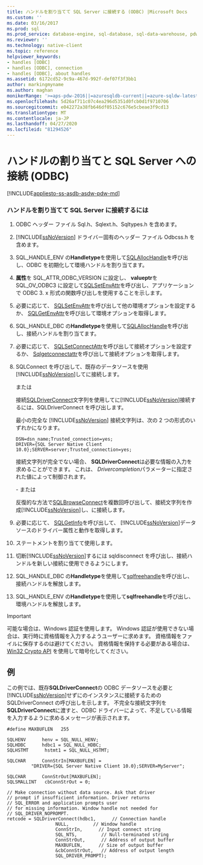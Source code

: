 ```yaml
---
title: ハンドルを割り当てて SQL Server に接続する (ODBC) |Microsoft Docs
ms.custom: ''
ms.date: 03/16/2017
ms.prod: sql
ms.prod_service: database-engine, sql-database, sql-data-warehouse, pdw
ms.reviewer: ''
ms.technology: native-client
ms.topic: reference
helpviewer_keywords:
- handles [ODBC]
- handles [ODBC], connection
- handles [ODBC], about handles
ms.assetid: 6172cd52-9c9a-467d-992f-def07f3f3bb1
author: markingmyname
ms.author: maghan
monikerRange: '>=aps-pdw-2016||=azuresqldb-current||=azure-sqldw-latest||>=sql-server-2016||=sqlallproducts-allversions||>=sql-server-linux-2017||=azuresqldb-mi-current'
ms.openlocfilehash: 5d26af711c07c4ea296d5351d0fcb0d1f9710706
ms.sourcegitcommit: e042272a38fb646df05152c676e5cbeae3f9cd13
ms.translationtype: MT
ms.contentlocale: ja-JP
ms.lasthandoff: 04/27/2020
ms.locfileid: "81294526"
---
```

# <a name="allocate-handles-and-connect-to-sql-server-odbc"></a>ハンドルの割り当てと SQL Server への接続 (ODBC)
[!INCLUDE[appliesto-ss-asdb-asdw-pdw-md](../../includes/appliesto-ss-asdb-asdw-pdw-md.md)]

    
### <a name="to-allocate-handles-and-connect-to-sql-server"></a>ハンドルを割り当てて SQL Server に接続するには  
  
1.  ODBC ヘッダー ファイル Sql.h、Sqlext.h、Sqltypes.h を含めます。  
  
2.  [!INCLUDE[ssNoVersion](../../includes/ssnoversion-md.md)] ドライバー固有のヘッダー ファイル Odbcss.h を含めます。  
  
3.  SQL_HANDLE_ENV の**Handletype**を使用して[SQLAllocHandle](https://go.microsoft.com/fwlink/?LinkId=58396)を呼び出し、ODBC を初期化して環境ハンドルを割り当てます。  
  
4.  **属性**を SQL_ATTR_ODBC_VERSION に設定し、 **valueptr**を SQL_OV_ODBC3 に設定して[SQLSetEnvAttr](../../relational-databases/native-client-odbc-api/sqlsetenvattr.md)を呼び出し、アプリケーションで ODBC 3. x 形式の関数呼び出しを使用することを示します。  
  
5.  必要に応じて、 [SQLSetEnvAttr](../../relational-databases/native-client-odbc-api/sqlsetenvattr.md)を呼び出して他の環境オプションを設定するか、 [SQLGetEnvAttr](https://go.microsoft.com/fwlink/?LinkId=58403)を呼び出して環境オプションを取得します。  
  
6.  SQL_HANDLE_DBC の**Handletype**を使用して[SQLAllocHandle](https://go.microsoft.com/fwlink/?LinkId=58396)を呼び出し、接続ハンドルを割り当てます。  
  
7.  必要に応じて、 [SQLSetConnectAttr](../../relational-databases/native-client-odbc-api/sqlsetconnectattr.md)を呼び出して接続オプションを設定するか、 [Sqlgetconnectattr](../../relational-databases/native-client-odbc-api/sqlgetconnectattr.md)を呼び出して接続オプションを取得します。  
  
8.  SQLConnect を呼び出して、既存のデータソースを使用[!INCLUDE[ssNoVersion](../../includes/ssnoversion-md.md)]してに接続します。  
  
     または  
  
     接続[SQLDriverConnect](../../relational-databases/native-client-odbc-api/sqldriverconnect.md)文字列を使用してに[!INCLUDE[ssNoVersion](../../includes/ssnoversion-md.md)]接続するには、SQLDriverConnect を呼び出します。  
  
     最小の完全な [!INCLUDE[ssNoVersion](../../includes/ssnoversion-md.md)] 接続文字列は、次の 2 つの形式のいずれかになります。  
  
    ```  
    DSN=dsn_name;Trusted_connection=yes;  
    DRIVER={SQL Server Native Client 10.0};SERVER=server;Trusted_connection=yes;  
    ```  
  
     接続文字列が完全でない場合、 **SQLDriverConnect**は必要な情報の入力を求めることができます。 これは、 *Drivercompletion*パラメーターに指定された値によって制御されます。  
  
     \- または  
  
     反復的な方法で[SQLBrowseConnect](../../relational-databases/native-client-odbc-api/sqlbrowseconnect.md)を複数回呼び出して、接続文字列を作成[!INCLUDE[ssNoVersion](../../includes/ssnoversion-md.md)]し、に接続します。  
  
9. 必要に応じて、 [SQLGetInfo](../../relational-databases/native-client-odbc-api/sqlgetinfo.md)を呼び出して、 [!INCLUDE[ssNoVersion](../../includes/ssnoversion-md.md)]データソースのドライバー属性と動作を取得します。  
  
10. ステートメントを割り当てて使用します。  
  
11. 切断[!INCLUDE[ssNoVersion](../../includes/ssnoversion-md.md)]するには sqldisconnect を呼び出し、接続ハンドルを新しい接続に使用できるようにします。  
  
12. SQL_HANDLE_DBC の**Handletype**を使用して[sqlfreehandle](../../relational-databases/native-client-odbc-api/sqlfreehandle.md)を呼び出し、接続ハンドルを解放します。  
  
13. SQL_HANDLE_ENV の**Handletype**を使用して**sqlfreehandle**を呼び出し、環境ハンドルを解放します。  
  
> [!IMPORTANT]  
>  可能な場合は、Windows 認証を使用します。 Windows 認証が使用できない場合は、実行時に資格情報を入力するようユーザーに求めます。 資格情報をファイルに保存するのは避けてください。 資格情報を保持する必要がある場合は、[Win32 Crypto API](https://go.microsoft.com/fwlink/?LinkId=64532) を使用して暗号化してください。  
  
## <a name="example"></a>例  
 この例では、既存**SQLDriverConnect**の ODBC データソースを必要と[!INCLUDE[ssNoVersion](../../includes/ssnoversion-md.md)]せずにのインスタンスに接続するための SQLDriverConnect の呼び出しを示します。 不完全な接続文字列を**SQLDriverConnect**に渡すと、ODBC ドライバーによって、不足している情報を入力するように求めるメッセージが表示されます。  
  
```  
#define MAXBUFLEN   255  
  
SQLHENV      henv = SQL_NULL_HENV;  
SQLHDBC      hdbc1 = SQL_NULL_HDBC;  
SQLHSTMT      hstmt1 = SQL_NULL_HSTMT;  
  
SQLCHAR      ConnStrIn[MAXBUFLEN] =  
         "DRIVER={SQL Server Native Client 10.0};SERVER=MyServer";  
  
SQLCHAR      ConnStrOut[MAXBUFLEN];  
SQLSMALLINT   cbConnStrOut = 0;  
  
// Make connection without data source. Ask that driver   
// prompt if insufficient information. Driver returns  
// SQL_ERROR and application prompts user  
// for missing information. Window handle not needed for  
// SQL_DRIVER_NOPROMPT.  
retcode = SQLDriverConnect(hdbc1,      // Connection handle  
                  NULL,         // Window handle  
                  ConnStrIn,      // Input connect string  
                  SQL_NTS,         // Null-terminated string  
                  ConnStrOut,      // Address of output buffer  
                  MAXBUFLEN,      // Size of output buffer  
                  &cbConnStrOut,   // Address of output length  
                  SQL_DRIVER_PROMPT);  
```  
  
  
